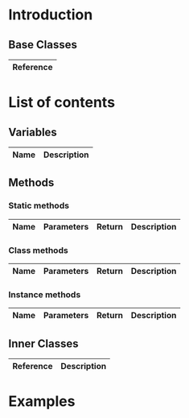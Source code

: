 # Introduction

## Base Classes

Reference|
---|

# List of contents

## Variables

Name|Description
---|---

## Methods

### Static methods

Name|Parameters|Return|Description
---|---|---|---

### Class methods

Name|Parameters|Return|Description
---|---|---|---

### Instance methods

Name|Parameters|Return|Description
---|---|---|---

## Inner Classes

Reference|Description
---|---

# Examples
